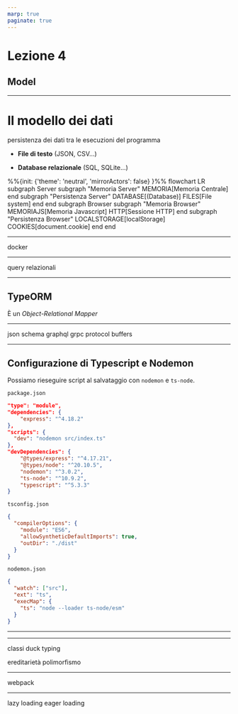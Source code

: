 ```yaml
---
marp: true
paginate: true
---
```


<!-- _backgroundColor: var(--main-color) -->
<!-- _color: white -->
<!-- _paginate: false -->

# Lezione 4
## Model

---

<script src="../node_modules/mermaid/dist/mermaid.min.js"></script>
<script>mermaid.initialize({startOnLoad:true, theme:"forest", mirrorActors:false});</script>

<link rel="stylesheet" href="res/styles.css">
<link rel="stylesheet" href="res/fontawesome.css">

# Il modello dei dati

<div class="container">
<div class="content">

persistenza dei dati tra le esecuzioni del programma

- **File di testo** (JSON, CSV...)

- **Database relazionale** (SQL, SQLite...)
</div>
<div class="content">
<div class="mermaid" style="max-height: 25vh">
%%{init: {'theme': 'neutral', 'mirrorActors': false} }%%
flowchart LR
	subgraph Server
		subgraph "Memoria Server"
			MEMORIA[Memoria Centrale]
		end
		subgraph "Persistenza Server"
			DATABASE[(Database)]
			FILES[File system]
		end
	end
	subgraph Browser
		subgraph "Memoria Browser"
			MEMORIAJS[Memoria Javascript]
			HTTP[Sessione HTTP]
		end
		subgraph "Persistenza Browser"
			LOCALSTORAGE[localStorage]
			COOKIES[document.cookie]
		end
	end
</div>
</div>
</div>

---

docker


---

query relazionali

---

## TypeORM

È un *Object-Relational Mapper*

---

json schema
graphql
grpc
protocol buffers


---

## Configurazione di Typescript e Nodemon

<div class="container">
<div class="content" style="align-items: unset">

Possiamo rieseguire script al salvataggio con `nodemon` e `ts-node`.

`package.json`
```json
"type": "module",
"dependencies": {
	"express": "^4.18.2"
},
"scripts": {
  "dev": "nodemon src/index.ts"
},
"devDependencies": {
	"@types/express": "^4.17.21",
	"@types/node": "^20.10.5",
	"nodemon": "^3.0.2",
	"ts-node": "^10.9.2",
	"typescript": "^5.3.3"
}
```
</div>
<div class="content" style="align-items: unset">

`tsconfig.json`
```json
{
  "compilerOptions": {
    "module": "ES6",
    "allowSyntheticDefaultImports": true,
    "outDir": "./dist"
  }
}
```
`nodemon.json`
```json
{
  "watch": ["src"],
  "ext": "ts",
  "execMap": {
    "ts": "node --loader ts-node/esm"
  }
}
```
</div>
</div>

---

---

classi
duck typing

ereditarietà 
polimorfismo

---

webpack

---

lazy loading
eager loading
